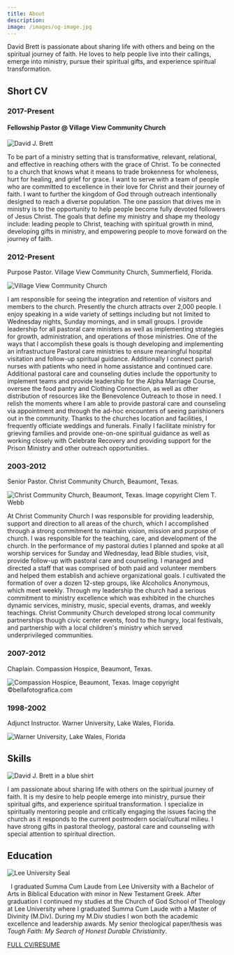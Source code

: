```yaml
---
title: About
description: 
image: /images/og-image.jpg
---
```

David Brett is passionate about sharing life with others and being on the spiritual journey of faith. He loves to help people live into their callings, emerge into ministry, pursue their spiritual gifts, and experience spiritual transformation.



## Short CV
### 2017-Present
#### Fellowship Pastor @ Village View Community Church

![David J. Brett](/images/David-J-Brett-2-min.jpg)


To be part of a ministry setting that is transformative, relevant, relational, and effective in reaching others with the grace of Christ. To be connected to a church that knows what it means to trade brokenness for wholeness, hurt for healing, and grief for grace. I want to serve with a team of people who are committed to excellence in their love for Christ and their journey of faith. I want to further the kingdom of God through outreach intentionally designed to reach a diverse population. The one passion that drives me in ministry is to the opportunity to help people become fully devoted followers of Jesus Christ. The goals that define my ministry and shape my theology include: leading people to Christ, teaching with spiritual growth in mind, developing gifts in ministry, and empowering people to move forward on the journey of faith.

### 2012-Present  
Purpose Pastor. Village View Community Church, Summerfield, Florida.

![Village View Community Church](/images/VillageViewCommunityChurch-min-2.jpg)

I am responsible for seeing the integration and retention of visitors and members to the church. Presently the church attracts over 2,000 people. I enjoy speaking in a wide variety of settings including but not limited to Wednesday nights, Sunday mornings, and in small groups. I provide leadership for all pastoral care ministers as well as implementing strategies for growth, administration, and operations of those ministries. One of the ways that I accomplish these goals is though developing and implementing an infrastructure Pastoral care ministries to ensure meaningful hospital visitation and follow-up spiritual guidance. Additionally I connect parish nurses with patients who need in home assistance and continued care. Additional pastoral care and counseling duties include the opportunity to implement teams and provide leadership for the Alpha Marriage Course, oversee the food pantry and Clothing Connection, as well as other distribution of resources like the Benevolence Outreach to those in need. I relish the moments where I am able to provide pastoral care and counseling via appointment and through the ad-hoc encounters of seeing parishioners out in the community. Thanks to the churches location and facilities, I frequently officiate weddings and funerals. Finally I facilitate ministry for grieving families and provide one-on-one spiritual guidance as well as working closely with Celebrate Recovery and providing support for the Prison Ministry and other outreach opportunities.

### 2003-2012  
Senior Pastor. Christ Community Church, Beaumont, Texas.

![Christ Community Church, Beaumont, Texas. Image copyright Clem T. Webb](/images/ChristCommunityChurch-min-3.gif)

At Christ Community Church I was responsible for providing leadership, support and direction to all areas of the church, which I accomplished through a strong commitment to maintain vision, mission and purpose of church. I was responsible for the teaching, care, and development of the church. In the performance of my pastoral duties I planned and spoke at all worship services for Sunday and Wednesday, lead Bible studies, visit, provide follow-up with pastoral care and counseling. I managed and directed a staff that was comprised of both paid and volunteer members and helped them establish and achieve organizational goals. I cultivated the formation of over a dozen 12-step groups, like Alcoholics Anonymous, which meet weekly. Through my leadership the church had a serious commitment to ministry excellence which was exhibited in the churches dynamic services, ministry, music, special events, dramas, and weekly teachings. Christ Community Church developed strong local community partnerships though civic center events, food to the hungry, local festivals, and partnership with a local children's ministry which served underprivileged communities.

### 2007-2012  
Chaplain. Compassion Hospice, Beaumont, Texas.

![Compassion Hospice, Beaumont, Texas. Image copyright ©bellafotografica.com](/images/Compassion-hospice-©bellafotografica.com-min-3.jpg)

### 1998-2002  
Adjunct Instructor. Warner University, Lake Wales, Florida.

![Warner University, Lake Wales, Florida](/images/warner-university-seal.gif)

## Skills



![David J. Brett in a blue shirt](/images/David-Brett-profile-blue-min-2.jpg)

I am passionate about sharing life with others on the spiritual journey of faith. It is my desire to help people emerge into ministry, pursue their spiritual gifts, and experience spiritual transformation. I specialize in spiritually mentoring people and critically engaging the issues facing the church as it responds to the current postmodern social/cultural milieu. I have strong gifts in pastoral theology, pastoral care and counseling with special attention to spiritual direction.



## Education


![Lee University Seal](/images/Lee-University-Seal-min.jpg)

  I graduated Summa Cum Laude from Lee University with a Bachelor of Arts in Biblical Education with minor in New Testament Greek. After graduation I continued my studies at the Church of God School of Theology at Lee University where I graduated Summa Cum Laude with a Master of Divinity (M.Div). During my M.Div studies I won both the academic excellence and leadership awards. My senior theological paper/thesis was _Tough Faith: My Search of Honest Durable Christianity_.


[FULL CV/RESUME](https://leeuniversity.academia.edu/DavidBrett)
